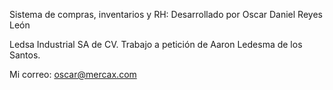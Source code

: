 Sistema de compras, inventarios y RH:
Desarrollado por Oscar Daniel Reyes León

Ledsa Industrial SA de CV.
Trabajo a petición de Aaron Ledesma de los Santos.

Mi correo:
oscar@mercax.com